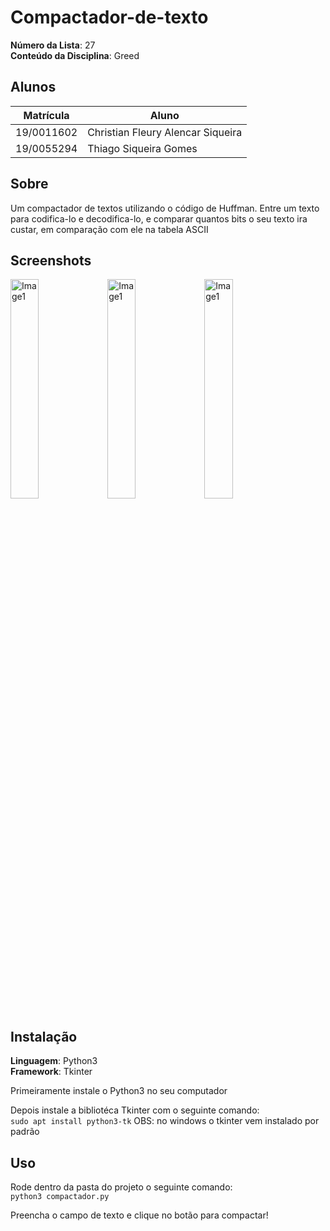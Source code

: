 # Compactador-de-texto

**Número da Lista**: 27<br>
**Conteúdo da Disciplina**: Greed<br>

## Alunos
|Matrícula | Aluno |
| -- | -- |
| 19/0011602  |  Christian Fleury Alencar Siqueira |
| 19/0055294  |  Thiago Siqueira Gomes |

## Sobre 
Um compactador de textos utilizando o código de Huffman.
Entre um texto para codifica-lo e decodifica-lo, e comparar quantos bits o seu texto ira custar, em comparação com ele na tabela ASCII

## Screenshots


<img width="30%" src="https://i.imgur.com/3QEmqIe.png" alt="Image1"/>
<img width="30%" src="https://i.imgur.com/oIYMi6Y.png" alt="Image1"/>
<img width="30%" src="https://i.imgur.com/7S7FHSc.png" alt="Image1"/>

## Instalação

**Linguagem**: Python3<br>
**Framework**: Tkinter<br>

Primeiramente instale o Python3 no seu computador

Depois instale a bibliotéca Tkinter com o seguinte comando: <br>
``` sudo apt install python3-tk ```
OBS: no windows o tkinter vem instalado por padrão <br>
## Uso

Rode dentro da pasta do projeto o seguinte comando: <br>
``` python3 compactador.py ``` 

Preencha o campo de texto e clique no botão para compactar!




